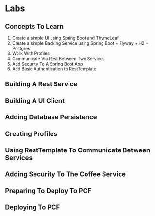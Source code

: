 # Labs

## Concepts To Learn
1. Create a simple UI using Spring Boot and ThymeLeaf
2. Create a simple Backing Service using Spring Boot + Flyway + H2 + Postgres
3. Work With Profiles
4. Communicate Via Rest Between Two Services
5. Add Security To A Spring Boot App
6. Add Basic Authentication to RestTemplate

## Building A Rest Service

## Building A UI Client

## Adding Database Persistence

## Creating Profiles

## Using RestTemplate To Communicate Between Services

## Adding Security To The Coffee Service

## Preparing To Deploy To PCF

## Deploying To PCF
